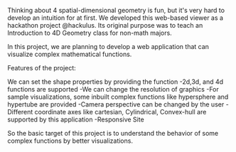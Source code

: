 Thinking about 4 spatial-dimensional geometry is fun, but it's very hard to develop an intuition for at first. We developed this web-based viewer as a hackathon project @hackulus. Its original purpose was to teach an Introduction to 4D Geometry class for non-math majors.

In this project, we are planning to develop a web application that can visualize complex mathematical functions.

Features of the project:

We can set the shape properties by providing the function
-2d,3d, and 4d functions are supported
-We can change the resolution of graphics
-For sample visualizations, some inbuilt complex functions like hypersphere and hypertube are provided
-Camera perspective can be changed by the user
-Different coordinate axes like cartesian, Cylindrical, Convex-hull are supported by this application
-Responsive Site

So the basic target of this project is to understand the behavior of some complex functions by better visualizations.
